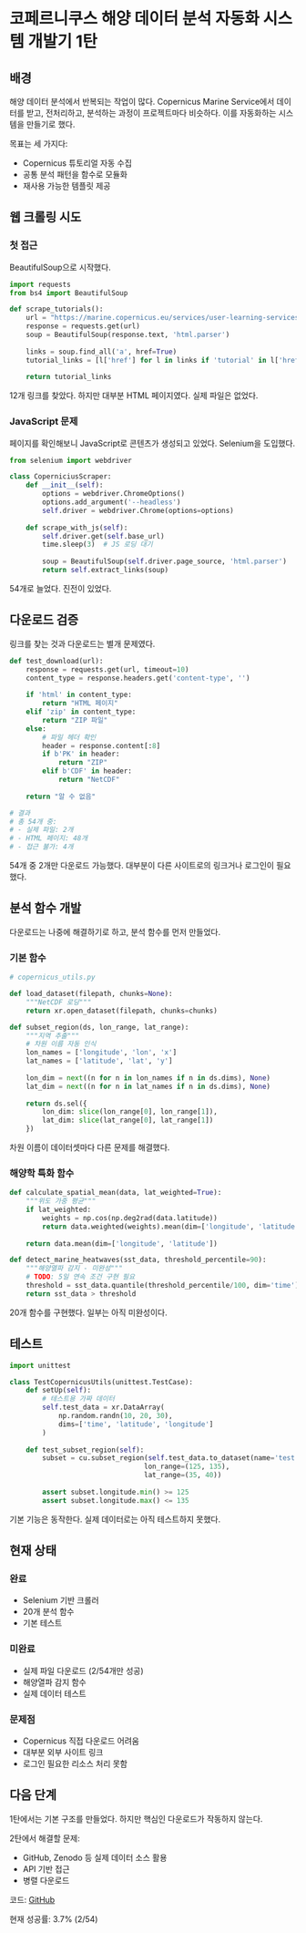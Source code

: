# 코페르니쿠스 해양 데이터 분석 자동화 시스템 개발기 1탄

## 배경

해양 데이터 분석에서 반복되는 작업이 많다. Copernicus Marine Service에서 데이터를 받고, 전처리하고, 분석하는 과정이 프로젝트마다 비슷하다. 이를 자동화하는 시스템을 만들기로 했다.

목표는 세 가지다:
- Copernicus 튜토리얼 자동 수집
- 공통 분석 패턴을 함수로 모듈화
- 재사용 가능한 템플릿 제공

## 웹 크롤링 시도

### 첫 접근

BeautifulSoup으로 시작했다.

```python
import requests
from bs4 import BeautifulSoup

def scrape_tutorials():
    url = "https://marine.copernicus.eu/services/user-learning-services/tutorials"
    response = requests.get(url)
    soup = BeautifulSoup(response.text, 'html.parser')
    
    links = soup.find_all('a', href=True)
    tutorial_links = [l['href'] for l in links if 'tutorial' in l['href']]
    
    return tutorial_links
```

12개 링크를 찾았다. 하지만 대부분 HTML 페이지였다. 실제 파일은 없었다.

### JavaScript 문제

페이지를 확인해보니 JavaScript로 콘텐츠가 생성되고 있었다. Selenium을 도입했다.

```python
from selenium import webdriver

class CoperniciusScraper:
    def __init__(self):
        options = webdriver.ChromeOptions()
        options.add_argument('--headless')
        self.driver = webdriver.Chrome(options=options)
        
    def scrape_with_js(self):
        self.driver.get(self.base_url)
        time.sleep(3)  # JS 로딩 대기
        
        soup = BeautifulSoup(self.driver.page_source, 'html.parser')
        return self.extract_links(soup)
```

54개로 늘었다. 진전이 있었다.

## 다운로드 검증

링크를 찾는 것과 다운로드는 별개 문제였다.

```python
def test_download(url):
    response = requests.get(url, timeout=10)
    content_type = response.headers.get('content-type', '')
    
    if 'html' in content_type:
        return "HTML 페이지"
    elif 'zip' in content_type:
        return "ZIP 파일"
    else:
        # 파일 헤더 확인
        header = response.content[:8]
        if b'PK' in header:
            return "ZIP"
        elif b'CDF' in header:
            return "NetCDF"
    
    return "알 수 없음"

# 결과
# 총 54개 중:
# - 실제 파일: 2개
# - HTML 페이지: 48개
# - 접근 불가: 4개
```

54개 중 2개만 다운로드 가능했다. 대부분이 다른 사이트로의 링크거나 로그인이 필요했다.

## 분석 함수 개발

다운로드는 나중에 해결하기로 하고, 분석 함수를 먼저 만들었다.

### 기본 함수

```python
# copernicus_utils.py

def load_dataset(filepath, chunks=None):
    """NetCDF 로딩"""
    return xr.open_dataset(filepath, chunks=chunks)

def subset_region(ds, lon_range, lat_range):
    """지역 추출"""
    # 차원 이름 자동 인식
    lon_names = ['longitude', 'lon', 'x']
    lat_names = ['latitude', 'lat', 'y']
    
    lon_dim = next((n for n in lon_names if n in ds.dims), None)
    lat_dim = next((n for n in lat_names if n in ds.dims), None)
    
    return ds.sel({
        lon_dim: slice(lon_range[0], lon_range[1]),
        lat_dim: slice(lat_range[0], lat_range[1])
    })
```

차원 이름이 데이터셋마다 다른 문제를 해결했다.

### 해양학 특화 함수

```python
def calculate_spatial_mean(data, lat_weighted=True):
    """위도 가중 평균"""
    if lat_weighted:
        weights = np.cos(np.deg2rad(data.latitude))
        return data.weighted(weights).mean(dim=['longitude', 'latitude'])
    
    return data.mean(dim=['longitude', 'latitude'])

def detect_marine_heatwaves(sst_data, threshold_percentile=90):
    """해양열파 감지 - 미완성"""
    # TODO: 5일 연속 조건 구현 필요
    threshold = sst_data.quantile(threshold_percentile/100, dim='time')
    return sst_data > threshold
```

20개 함수를 구현했다. 일부는 아직 미완성이다.

## 테스트

```python
import unittest

class TestCopernicusUtils(unittest.TestCase):
    def setUp(self):
        # 테스트용 가짜 데이터
        self.test_data = xr.DataArray(
            np.random.randn(10, 20, 30),
            dims=['time', 'latitude', 'longitude']
        )
    
    def test_subset_region(self):
        subset = cu.subset_region(self.test_data.to_dataset(name='test'),
                                 lon_range=(125, 135),
                                 lat_range=(35, 40))
        
        assert subset.longitude.min() >= 125
        assert subset.longitude.max() <= 135
```

기본 기능은 동작한다. 실제 데이터로는 아직 테스트하지 못했다.

## 현재 상태

### 완료
- Selenium 기반 크롤러
- 20개 분석 함수
- 기본 테스트

### 미완료
- 실제 파일 다운로드 (2/54개만 성공)
- 해양열파 감지 함수
- 실제 데이터 테스트

### 문제점
- Copernicus 직접 다운로드 어려움
- 대부분 외부 사이트 링크
- 로그인 필요한 리소스 처리 못함

## 다음 단계

1탄에서는 기본 구조를 만들었다. 하지만 핵심인 다운로드가 작동하지 않는다.

2탄에서 해결할 문제:
- GitHub, Zenodo 등 실제 데이터 소스 활용
- API 기반 접근
- 병렬 다운로드

코드: [GitHub](https://github.com/LimJih00n/copernicus-marine-toolkit)

현재 성공률: 3.7% (2/54)